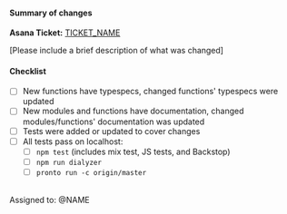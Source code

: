 #### Summary of changes
**Asana Ticket:** [TICKET_NAME](TICKET_LINK)

[Please include a brief description of what was changed]

#### Checklist
- [ ] New functions have typespecs, changed functions' typespecs were updated
- [ ] New modules and functions have documentation, changed modules/functions' documentation was updated
- [ ] Tests were added or updated to cover changes
- [ ] All tests pass on localhost:
  - [ ] `npm test` (includes mix test, JS tests, and Backstop)
  - [ ] `npm run dialyzer`
  - [ ] `pronto run -c origin/master`

<br>
Assigned to: @NAME
